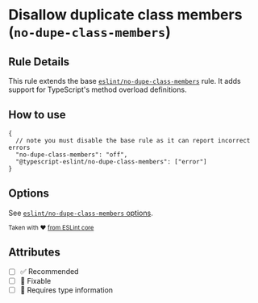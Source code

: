 # Disallow duplicate class members (`no-dupe-class-members`)

## Rule Details

This rule extends the base [`eslint/no-dupe-class-members`](https://eslint.org/docs/rules/no-dupe-class-members) rule.
It adds support for TypeScript's method overload definitions.

## How to use

```jsonc
{
  // note you must disable the base rule as it can report incorrect errors
  "no-dupe-class-members": "off",
  "@typescript-eslint/no-dupe-class-members": ["error"]
}
```

## Options

See [`eslint/no-dupe-class-members` options](https://eslint.org/docs/rules/no-dupe-class-members#options).

<sup>Taken with ❤️ [from ESLint core](https://github.com/eslint/eslint/blob/master/docs/rules/no-dupe-class-members.md)</sup>

## Attributes

- [ ] ✅ Recommended
- [ ] 🔧 Fixable
- [ ] 💭 Requires type information
